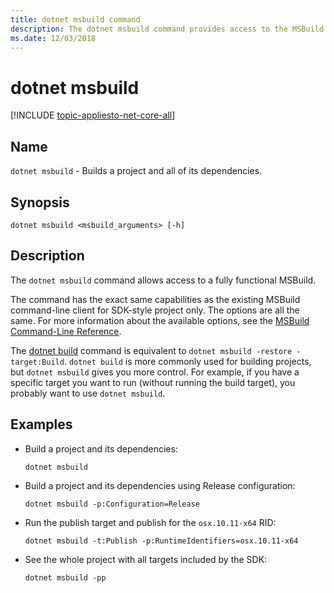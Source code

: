```yaml
---
title: dotnet msbuild command
description: The dotnet msbuild command provides access to the MSBuild command line.
ms.date: 12/03/2018
---
```

# dotnet msbuild

[!INCLUDE [topic-appliesto-net-core-all](../../../includes/topic-appliesto-net-core-all.md)]

## Name

`dotnet msbuild` - Builds a project and all of its dependencies.

## Synopsis

`dotnet msbuild <msbuild_arguments> [-h]`

## Description

The `dotnet msbuild` command allows access to a fully functional MSBuild.

The command has the exact same capabilities as the existing MSBuild command-line client for SDK-style project only. The options are all the same. For more information about the available options, see the [MSBuild Command-Line Reference](/visualstudio/msbuild/msbuild-command-line-reference).

The [dotnet build](dotnet-build.md) command is equivalent to `dotnet msbuild -restore -target:Build`. `dotnet build` is more commonly used for building projects, but `dotnet msbuild` gives you more control. For example, if you have a specific target you want to run (without running the build target), you probably want to use `dotnet msbuild`.

## Examples

* Build a project and its dependencies:

  ```console
  dotnet msbuild
  ```

* Build a project and its dependencies using Release configuration:

  ```console
  dotnet msbuild -p:Configuration=Release
  ```

* Run the publish target and publish for the `osx.10.11-x64` RID:

  ```console
  dotnet msbuild -t:Publish -p:RuntimeIdentifiers=osx.10.11-x64
  ```

* See the whole project with all targets included by the SDK:

  ```console
  dotnet msbuild -pp
  ```
